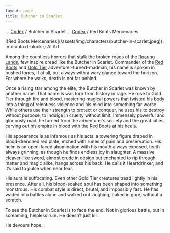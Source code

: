```yaml
---
layout: page
title: Butcher in Scarlet
---
```

<span class="breadcrumbs" markdown="1">... [Codex](/codex) / Butcher in Scarlet</span>
<span class="breadcrumbs" markdown="1">... [Codex](/codex) / Red Boots Mercenaries</span>
<div class="position-placeholder" markdown="1">
![Red Boots Mercenaries](/assets/img/characters/butcher-in-scarlet.jpeg){: .mx-auto.d-block :}
<span class="ai-img">AI Art</span>
</div>

Among the countless horrors that stalk the broken roads of the [Roaring Lands](/codex/the-roaring-lands), few inspire dread like the Butcher in Scarlet. Commander of the [Red Boots](/codex/organizations/red-boots) and [Gold Tier](/codex/tiers-of-awakening) adventurer-turned-madman, his name is spoken in hushed tones, if at all, but always with a wary glance toward the horizon. For where he walks, death is not far behind.

Once a rising star among the elite, the Butcher in Scarlet was known by another name. That name is was torn from history in rage. He rose to Gold Tier through fire and blood, mastering magical powers that twisted his body into a thing of relentless violence and his mind into something far worse. While others use their strength to protect or conquer, he uses his to destroy without purpose, to indulge in cruelty without limit. Immensely powerful and gloriously mad, he turned from the adventurer’s society and the great cities, carving out his empire in blood with the [Red Boots](/codex/organizations/red-boots) at his heels.

His appearance is as infamous as his acts: a towering figure draped in blood-drenched red plate, etched with runes of pain and preservation. His helm is an open-faced abomination with his mouth always exposed, teeth always grinning, as though he finds endless joy in slaughter. A massive cleaver-like sword, almost crude in design but enchanted to rip through matter and magic alike, hangs across his back. He calls it Heartdrinker, and it’s said to pulse when near fear.

His aura is suffocating. Even other Gold Tier creatures tread lightly in his presence. After all, his blood-soaked soul has been shaped into something monstrous. His combat style is direct, brutal, and impossibly fast. He has waded into battles alone and walked out laughing, caked in gore, without a scratch.

To see the Butcher in Scarlet is to face the end. Not in glorious battle, but in screaming, helpless ruin. He doesn’t just kill.

He devours hope.